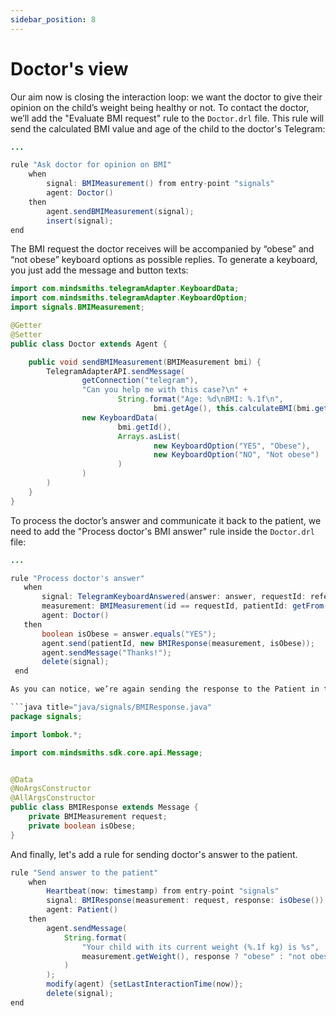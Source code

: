 ```yaml
---
sidebar_position: 8
---
```


# Doctor's view

Our aim now is closing the interaction loop: we want the doctor to give their opinion on the child’s weight being healthy or not.
To contact the doctor, we’ll add the "Evaluate BMI request" rule to the `Doctor.drl` file. This rule will send the calculated BMI value and age of the child to the doctor's Telegram:

```java title="rules/doctor/Doctor.drl"
...

rule "Ask doctor for opinion on BMI"
    when
        signal: BMIMeasurement() from entry-point "signals"
        agent: Doctor()
    then
        agent.sendBMIMeasurement(signal);
        insert(signal);
end
```

The BMI request the doctor receives will be accompanied by “obese” and “not obese” keyboard options as possible replies. To generate a keyboard, you just add the message and button texts:

```java title="java/agents/Doctor.java"
import com.mindsmiths.telegramAdapter.KeyboardData;
import com.mindsmiths.telegramAdapter.KeyboardOption;
import signals.BMIMeasurement;

@Getter
@Setter
public class Doctor extends Agent {

    public void sendBMIMeasurement(BMIMeasurement bmi) {
        TelegramAdapterAPI.sendMessage(
                getConnection("telegram"),
                "Can you help me with this case?\n" +
                        String.format("Age: %d\nBMI: %.1f\n",
                                bmi.getAge(), this.calculateBMI(bmi.getHeight(), bmi.getWeight())),
                new KeyboardData(
                        bmi.getId(),
                        Arrays.asList(
                                new KeyboardOption("YES", "Obese"),
                                new KeyboardOption("NO", "Not obese")
                        )
                )
        )
    }
}

```

To process the doctor’s answer and communicate it back to the patient, we need to add the "Process doctor's BMI answer" rule inside the `Doctor.drl` file:

```java title="rules/doctor/Doctor.drl"
...

rule "Process doctor's answer"
   when
       signal: TelegramKeyboardAnswered(answer: answer, requestId: referenceId) from entry-point "signals"
       measurement: BMIMeasurement(id == requestId, patientId: getFrom())
       agent: Doctor()
   then
       boolean isObese = answer.equals("YES");
       agent.send(patientId, new BMIResponse(measurement, isObese));
       agent.sendMessage("Thanks!");
       delete(signal);
 end

As you can notice, we’re again sending the response to the Patient in the form of a new signal, so let’s define it:

```java title="java/signals/BMIResponse.java"
package signals;

import lombok.*;

import com.mindsmiths.sdk.core.api.Message;


@Data
@NoArgsConstructor
@AllArgsConstructor
public class BMIResponse extends Message {
    private BMIMeasurement request;
    private boolean isObese;
}
```

And finally, let's add a rule for sending doctor's answer to the patient.

```java title="rules/doctor/Doctor.drl"
rule "Send answer to the patient"
    when
        Heartbeat(now: timestamp) from entry-point "signals"
        signal: BMIResponse(measurement: request, response: isObese()) from entry-point "signals"
        agent: Patient()
    then
        agent.sendMessage(
            String.format(
                "Your child with its current weight (%.1f kg) is %s",
                measurement.getWeight(), response ? "obese" : "not obese"
            )
        );
        modify(agent) {setLastInteractionTime(now)};
        delete(signal);
end
```